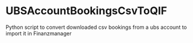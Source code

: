 # UBSAccountBookingsCsvToQIF
Python script to convert downloaded csv bookings from a ubs account to import it in Finanzmanager

